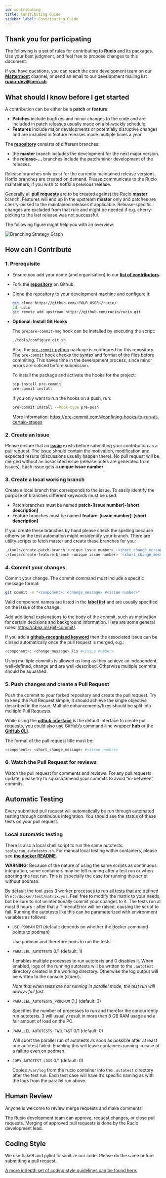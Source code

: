 ```yaml
---
id: contributing
title: Contributing Guide
sidebar_label: Contributing Guide
---
```


## Thank you for participating

The following is a set of rules for contributing to **Rucio** and its
packages. Use your best judgment, and feel free to propose changes to this
document.

If you have questions, you can reach the core development team on our
[__Mattermost__](mattermost.md) channel, or send an email to our
development mailing list [__rucio-dev@cern.ch__](mailto:rucio-dev@cern.ch).

## What should I know before I get started

A contribution can be either be a **patch** or **feature**:

* **Patches** include bugfixes and minor changes to the code and are included in
  patch releases usually made on a bi-weekly schedule.
* **Features** include major developments or potentially disruptive changes and
  are included in feature releases made multiple times a year.

The [__repository__](https://github.com/rucio/rucio/) consists of different
branches:

* the **master** branch includes the development for the next major version.
* the **release-…** branches include the patch/minor development of the
  releases.

Release branches only exist for the currently maintained release
versions. Hotfix branches are created on demand. Please communicate to the Rucio
maintainers, if you wish to hotfix a previous release.

Generally all [__pull requests__](https://github.com/rucio/rucio/pulls) are to
be created against the Rucio **master** branch. Features will end up in the
upstream **master** only and patches are cherry-picked to the maintained
releases if applicable. Release-specific changes are excluded from that rule and
might be needed if e.g. cherry-picking to the last release was not successful.

The following figure might help you with an overview:

![Branching Strategy Graph](/img/branching_strategy.svg)

## How can I Contribute

### 1. Prerequisite

* Ensure you add your name (and organisation) to our [__list of
  contributors__](about_our_contributors.md).

* Fork the [__repository__](https://github.com/rucio/rucio/) on
  Github.

* Clone the repository to your development machine and configure it:

  ```bash
  git clone https://github.com/<YOUR_USER>/rucio/
  cd rucio
  git remote add upstream https://github.com/rucio/rucio.git
  ```

* **Optional: Install Git Hooks**

  The `prepare-commit-msg` hook can be installed by executing the script:

  ```bash
  ./tools/configure_git.sh
  ```

  Also, the [`pre-commit` python](https://pre-commit.com/) package is configured
  for this repository. The `pre-commit` hook checks the syntax and format of the
  files before commiting. This saves time in the development process, since
  minor errors are noticed before submission.

  To install the package and activate the hooks for the project:

  ```bash
  pip install pre-commit
  pre-commit install
  ```

  If you only want to run the hooks on a push, run:

  ```bash
  pre-commit install --hook-type pre-push
  ```

  More information:
  <https://pre-commit.com/#confining-hooks-to-run-at-certain-stages>

### 2. Create an Issue

Please ensure that an [__issue__](https://github.com/rucio/rucio/issues/new)
exists before submitting your contribution as a pull request. The issue should
contain the motivation, modification and expected results (discussions usually
happen there). No pull request will be merged without an associated issue
(release notes are generated from issues). Each issue gets a **unique issue
number**.

### 3. Create a local working branch

Create a local branch that corresponds to the issue. To easily
identify the purpose of branches different keywords must be used:

* Patch branches must be named **patch-[issue number]-[short description]**
* Feature branches must be named **feature-[issue number]-[short description]**

If you create these branches by hand please check the spelling because otherwise
the test automation might misidentify your branch. There are utility scripts to
fetch master and create these branches for you:

```bash
./tools/create-patch-branch <unique issue number> '<short_change_message>'
./tools/create-feature-branch <unique issue number> '<short_change_message>'
```

### 4. Commit your changes

Commit your change. The commit command must include a specific message format:

```bash
git commit -m "<component>: <change_message> #<issue number>"
```

Valid component names are listed in the [__label
list__](https://github.com/rucio/rucio/labels) and are usually specified on the
issue of the change.

Add additional explanations to the body of the commit, such as motivation for
certain decisions and background information. Here are some general rules:
<https://cbea.ms/git-commit/>.

If you add a [__github-recognised
keyword__](https://help.github.com/articles/closing-issues-using-keywords/) then
the associated issue can be closed automatically once the pull request is
merged, e.g.:

```bash
<component>: <change_message> Fix #<issue number>
```

Using multiple commits is allowed as long as they achieve an independent,
well-defined, change and are well-described. Otherwise multiple commits should
be squashed.

### 5. Push changes and create a Pull Request

Push the commit to your forked repository and create the pull request. Try to
keep the Pull Request simple, it should achieve the single objective described
in the issue. Multiple enhancements/fixes should be split into multiple Pull
Requests.

While using the [__github
interface__](https://help.github.com/articles/creating-a-pull-request/) is the
default interface to create pull requests, you could also use GitHub’s
command-line wrapper [__hub__](https://hub.github.com) or the [__GitHub
CLI__](https://cli.github.com/).

The format of the pull request title must be:

```bash
<component>: <short_change_message> #<issue number>
```

### 6. Watch the Pull Request for reviews

Watch the pull request for comments and reviews. For any pull requests update,
please try to squash/amend your commits to avoid “in-between” commits.

## Automatic Testing

Every submitted pull request will automatically be run through automated testing
through continuous integration. You should see the status of these tests on your
pull request.

### Local automatic testing

There is also a local shell script to run the same autotests:
`tools/run_autotests.sh`. For manual local testing within containers, please see
[__the docker
README__](https://github.com/rucio/rucio/blob/master/etc/docker/dev/README.rst).

**WARNING:** Because of the nature of using the same scripts as continuous
integration, some containers may be left running after a test run or when
aborting the test run. This is especially the case for running this script
without podman.

By default the tool uses 3 worker processes to run all tests that are defined in
`etc/docker/test/matrix.yml`. Feel free to modify the matrix to your needs, but
be sure to not unintentionally commit your changes to it. The tests run at most
6 hours - after that a TimeoutError will be raised, causing the script to
fail. Running the autotests like this can be parameterized with environment
variables as follows:

* `USE_PODMAN` 0/1 (default: depends on whether the docker command points to
  podman)

    Use podman and therefore pods to run the tests.

* `PARALLEL_AUTOTESTS` 0/1 (default: 1)

    1 enables multiple processes to run autotests and 0 disables it.  When
    enabled, logs of the running autotests will be written to the `.autotest`
    directory created in the working directory. Otherwise the log output will be
    written to the console (stderr).

    *Note that when tests are not running in parallel mode, the test run will
    always fail fast.*

* `PARALLEL_AUTOTESTS_PROCNUM` (1,) (default: 3)

    Specifies the number of processes to run and therefor the concurrently run
    autotests. 3 will usually result in more than 8 GB RAM usage and a fair
    amount of load on the PC.

* `PARALLEL_AUTOTESTS_FAILFAST` 0/1 (default: 0)

    Will abort the parallel run of autotests as soon as possible after at least
    one autotest failed. Enabling this will leave containers running in case of
    a failure even on podman.

* `COPY_AUTOTEST_LOGS` 0/1 (default: 0)

    Copies `/var/log` from the rucio container into the `.autotest` directory
    after the test run. Each test case will have it’s specific naming as with
    the logs from the parallel run above.

## Human Review

Anyone is welcome to review merge requests and make comments!

The Rucio development team can approve, request changes, or close pull
requests. Merging of approved pull requests is done by the Rucio development
lead.

## Coding Style

We use flake8 and pylint to sanitize our code. Please do the same before
submitting a pull request.

[A more indepth set of coding style guidelines can be found here.](./developer/style_guide.md)